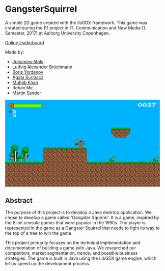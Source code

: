# GangsterSquirrel

A simple 2D game created with the libGDX framework. This game was created during the P1 project in IT, Communication and New Media (1. Semester, 2017) at Aalborg University Copenhagen.

[Online leaderboard](http://resources.ludvig.xyz/gangstersquirrel/)

Made by:
+ [Johannes Mols](https://github.com/johannesmols)
+ [Ludvig Alexander Brüchmann](https://github.com/ludvigbruchmann)
+ [Boris Yordanov](https://github.com/borisyordanov)
+ [Agata Surmacz](https://github.com/guvno)
+ [Muheb Khan](https://github.com/mmoshf17)
+ Rehan Mir
+ [Martin Sander](https://github.com/Masa003)

![](GitHub/gameplayScreenshot.png)

## Abstract

The purpose of this project is to develop a Java desktop application. We chose to develop a game called 'Gangster Squirrel'. It is a game, inspired by the 8-bit console games that were popular in the 1990s. The player is represented in the game as a Gangster Squirrel that needs to fight its way to the top of a tree to win the game.

This project primarily focuses on the technical implementation and documentation of building a game with Java. We researched our competitors, market segmentation, trends, and possible business strategies. The game is built in Java using the LibGDX game engine, which let us speed up the development process.
